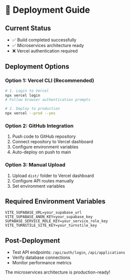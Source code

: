 # 🚀 Deployment Guide

## Current Status
- ✅ Build completed successfully
- ✅ Microservices architecture ready
- ❌ Vercel authentication required

## Deployment Options

### Option 1: Vercel CLI (Recommended)
```bash
# 1. Login to Vercel
npx vercel login
# Follow browser authentication prompts

# 2. Deploy to production
npx vercel --prod --yes
```

### Option 2: GitHub Integration
1. Push code to GitHub repository
2. Connect repository to Vercel dashboard
3. Configure environment variables
4. Auto-deploy on push to main

### Option 3: Manual Upload
1. Upload `dist/` folder to Vercel dashboard
2. Configure API routes manually
3. Set environment variables

## Required Environment Variables
```
VITE_SUPABASE_URL=your_supabase_url
VITE_SUPABASE_ANON_KEY=your_supabase_key
SUPABASE_SERVICE_ROLE_KEY=your_service_role_key
VITE_TURNSTILE_SITE_KEY=your_turnstile_key
```

## Post-Deployment
- Test API endpoints: `/api/auth/login`, `/api/applications`
- Verify database connections
- Monitor performance metrics

The microservices architecture is production-ready!